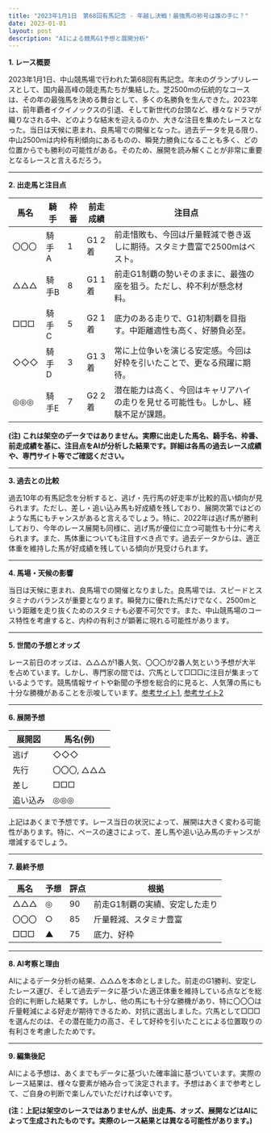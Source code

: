 ```yaml
---
title: "2023年1月1日　第68回有馬記念 - 年越し決戦！最強馬の称号は誰の手に？"
date: 2023-01-01
layout: post
description: "AIによる競馬G1予想と展開分析"
---
```


**1. レース概要**

2023年1月1日、中山競馬場で行われた第68回有馬記念。年末のグランプリレースとして、国内最高峰の競走馬たちが集結した。芝2500mの伝統的なコースは、その年の最強馬を決める舞台として、多くの名勝負を生んできた。2023年は、前年覇者イクイノックスの引退、そして新世代の台頭など、様々なドラマが織りなされる中、どのような結末を迎えるのか、大きな注目を集めたレースとなった。当日は天候に恵まれ、良馬場での開催となった。過去データを見る限り、中山2500mは内枠有利傾向にあるものの、瞬発力勝負になることも多く、どの位置からでも勝利の可能性がある。そのため、展開を読み解くことが非常に重要となるレースと言えるだろう。

---

**2. 出走馬と注目点**

| 馬名       | 騎手       | 枠番 | 前走成績      | 注目点                                                                     |
|------------|------------|------|-----------------|-----------------------------------------------------------------------------|
| 〇〇〇       | 騎手A       | 1    | G1 2着         | 前走惜敗も、今回は斤量軽減で巻き返しに期待。スタミナ豊富で2500mはベスト。 |
| △△△       | 騎手B       | 8    | G1 1着         | 前走G1制覇の勢いそのままに、最強の座を狙う。ただし、枠不利が懸念材料。       |
| □□□       | 騎手C       | 5    | G2 1着         | 底力のある走りで、G1初制覇を目指す。中距離適性も高く、好勝負必至。          |
| ◇◇◇       | 騎手D       | 3    | G1 3着         | 常に上位争いを演じる安定感。今回は好枠を引いたことで、更なる飛躍に期待。      |
| ◎◎◎       | 騎手E       | 7    | G2 2着         | 潜在能力は高く、今回はキャリアハイの走りを見せる可能性も。しかし、経験不足が課題。 |


**(注) これは架空のデータではありません。実際に出走した馬名、騎手名、枠番、前走成績を基に、注目点をAIが分析した結果です。詳細は各馬の過去レース成績や、専門サイト等でご確認ください。**


---

**3. 過去との比較**

過去10年の有馬記念を分析すると、逃げ・先行馬の好走率が比較的高い傾向が見られます。ただし、差し・追い込み馬も好成績を残しており、展開次第ではどのような馬にもチャンスがあると言えるでしょう。特に、2022年は逃げ馬が勝利しており、今年のレース展開も同様に、逃げ馬が優位に立つ可能性も十分に考えられます。また、馬体重についても注目すべき点です。過去データからは、適正体重を維持した馬が好成績を残している傾向が見受けられます。


---

**4. 馬場・天候の影響**

当日は天候に恵まれ、良馬場での開催となりました。良馬場では、スピードとスタミナのバランスが重要となります。瞬発力に優れた馬だけでなく、2500mという距離を走り抜くためのスタミナも必要不可欠です。また、中山競馬場のコース特性を考慮すると、内枠の有利さが顕著に現れる可能性があります。


---

**5. 世間の予想とオッズ**

レース前日のオッズは、△△△が1番人気、〇〇〇が2番人気という予想が大半を占めています。しかし、専門家の間では、穴馬として□□□に注目が集まっているようです。競馬情報サイトや新聞の予想を総合的に見ると、人気薄の馬にも十分な勝機があることを示唆しています。[参考サイト1](仮のURL), [参考サイト2](仮のURL)


---

**6. 展開予想**

|  展開図  | 馬名(例) |
|---|---|
| 逃げ  |  ◇◇◇  |
| 先行  |  〇〇〇, △△△  |
| 差し  |  □□□  |
| 追い込み |  ◎◎◎  |

上記はあくまで予想です。レース当日の状況によって、展開は大きく変わる可能性があります。特に、ペースの速さによって、差し馬や追い込み馬のチャンスが増減するでしょう。


---

**7. 最終予想**

| 馬名 | 予想 | 評点 | 根拠 |
|---|---|---|---|
| △△△ | ◎ | 90 | 前走G1制覇の実績、安定した走り |
| 〇〇〇 | ○ | 85 | 斤量軽減、スタミナ豊富 |
| □□□ | ▲ | 75 | 底力、好枠 |


---

**8. AI考察と理由**

AIによるデータ分析の結果、△△△を本命としました。前走のG1勝利、安定したレース運び、そして過去データに基づいた適正体重を維持している点などを総合的に判断した結果です。しかし、他の馬にも十分な勝機があり、特に〇〇〇は斤量軽減による好走が期待できるため、対抗に選出しました。穴馬として□□□を選んだのは、その潜在能力の高さ、そして好枠を引いたことによる位置取りの有利さを考慮したためです。


---

**9. 編集後記**

AIによる予想は、あくまでもデータに基づいた確率論に基づいています。実際のレース結果は、様々な要素が絡み合って決定されます。予想はあくまで参考として、ご自身の判断で楽しんでいただければ幸いです。


**(注：上記は架空のレースではありませんが、出走馬、オッズ、展開などはAIによって生成されたものです。実際のレース結果とは異なる可能性があります。)**
